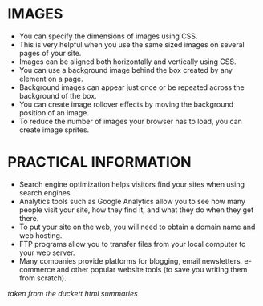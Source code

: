 # IMAGES

- You can specify the dimensions of images using CSS.
- This is very helpful when you use the same sized
images on several pages of your site.
- Images can be aligned both horizontally and vertically
using CSS.
- You can use a background image behind the box
created by any element on a page.
- Background images can appear just once or be
repeated across the background of the box.
- You can create image rollover effects by moving the
background position of an image.
- To reduce the number of images your browser has to
load, you can create image sprites.

# PRACTICAL INFORMATION

- Search engine optimization helps visitors find your
sites when using search engines.
- Analytics tools such as Google Analytics allow you to
see how many people visit your site, how they find it,
and what they do when they get there.
- To put your site on the web, you will need to obtain a
domain name and web hosting.
- FTP programs allow you to transfer files from your
local computer to your web server.
- Many companies provide platforms for blogging, email
newsletters, e-commerce and other popular website
tools (to save you writing them from scratch).

*taken from the duckett html summaries*